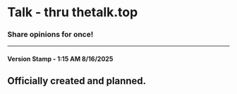 # Talk - thru thetalk.top
### Share opinions for once!
---
#### Version Stamp - 1:15 AM 8/16/2025
Officially created and planned.
--

